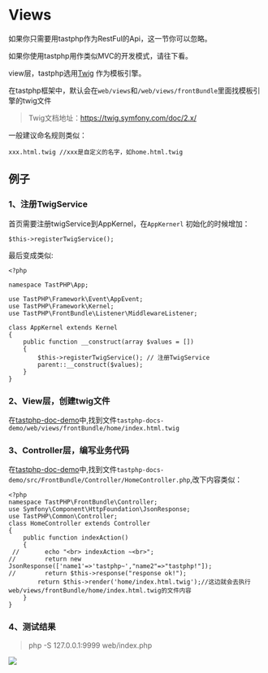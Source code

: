 # Views

如果你只需要用tastphp作为RestFul的Api，这一节你可以忽略。

如果你使用tastphp用作类似MVC的开发模式，请往下看。

view层，tastphp选用[Twig](https://twig.symfony.com/) 作为模板引擎。

在tastphp框架中，默认会在`web/views`和`/web/views/frontBundle`里面找模板引擎的twig文件

> Twig文档地址：https://twig.symfony.com/doc/2.x/

一般建议命名规则类似：

```
xxx.html.twig //xxx是自定义的名字，如home.html.twig
```

## 例子

### 1、注册TwigService

首页需要注册twigService到AppKernel，在`AppKernerl` 初始化的时候增加：

```
$this->registerTwigService();
```

最后变成类似:
```
<?php

namespace TastPHP\App;

use TastPHP\Framework\Event\AppEvent;
use TastPHP\Framework\Kernel;
use TastPHP\FrontBundle\Listener\MiddlewareListener;

class AppKernel extends Kernel
{
    public function __construct(array $values = [])
    {
        $this->registerTwigService(); // 注册TwigService
        parent::__construct($values);
    }
}
```

### 2、View层，创建twig文件
在[tastphp-doc-demo](https://github.com/tastphp/tastphp-docs-demo)中,找到文件`tastphp-docs-demo/web/views/frontBundle/home/index.html.twig`

### 3、Controller层，编写业务代码

在[tastphp-doc-demo](https://github.com/tastphp/tastphp-docs-demo)中,找到文件`tastphp-docs-demo/src/FrontBundle/Controller/HomeController.php`,改下内容类似：

```
<?php
namespace TastPHP\FrontBundle\Controller;
use Symfony\Component\HttpFoundation\JsonResponse;
use TastPHP\Common\Controller;
class HomeController extends Controller
{
    public function indexAction()
    {
 //       echo "<br> indexAction ~<br>";
//        return new JsonResponse(['name1'=>'tastphp~',"name2"=>"tastphp!"]);
//        return $this->response("response ok!");
        return $this->render('home/index.html.twig');//这边就会去执行 web/views/frontBundle/home/index.html.twig的文件内容
    }
}
```

### 4、测试结果

> php -S 127.0.0.1:9999 web/index.php

![](https://raw.githubusercontent.com/tastphp/tastphp-docs/master/assets/WX20170430-144948.png)
